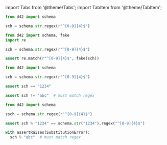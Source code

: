 import Tabs from '@theme/Tabs';
import TabItem from '@theme/TabItem';

<Tabs defaultValue={props.defaultTab}>
  <TabItem value="declare">

```python
from d42 import schema

sch = schema.str.regex(r"^[0-9]{4}$")
```

  </TabItem>

  <TabItem value="generate">

```python
from d42 import schema, fake
import re

sch = schema.str.regex(r"^[0-9]{4}$")

assert re.match(r"^[0-9]{4}$", fake(sch))
```

  </TabItem>

  <TabItem value="validate">

```python
from d42 import schema

sch = schema.str.regex(r"^[0-9]{4}$")

assert sch == "1234"
```

```python
assert sch != "abc"  # must match regex
```

  </TabItem>

  <TabItem value="substitute">

```python
from d42 import schema

ssch = schema.str.regex(r"^[0-9]{4}$")

assert sch % "1234" == schema.str("1234").regex("^[0-9]{4}$")
```

```python
with assertRaises(SubstitutionError):
  sch % "abc"  # must match regex
```

  </TabItem>

</Tabs>
